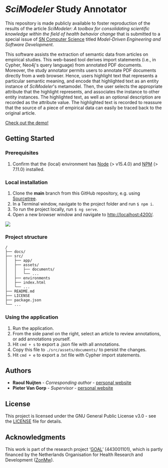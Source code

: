# *SciModeler* Study Annotator

This repository is made publicly available to foster reproduction of the results of the article *SciModeler: A toolbox for consolidating scientific knowledge within the field of health behavior change* that is submitted to a special issue of [SN Computer Science](https://www.springer.com/journal/42979/updates/17257234) titled *Model-Driven Engineering and Software Development*.

This software assists the extraction of semantic data from articles on empirical studies. This web-based tool derives import statements (i.e., in Cypher, Neo4j's query language) from annotated PDF documents. Moreover, the study annotator permits users to annotate PDF documents directly from a web browser. Hence, users highlight text that represents a particular semantic meaning, and encode that highlighted text as an entity instance of *SciModeler*'s metamodel. Then, the user selects the appropriate attribute that the highlight represents, and associates the instance to other entity instances. The highlighted text, as well as an optional description are recorded as the attribute value. The highlighted text is recorded to reassure that the source of a piece of empirical data can easily be traced back to the original article.

[Check out the demo!](https://louar.github.io/SciModeler-study-annotator/)

## Getting Started
### Prerequisites
1. Confirm that the (local) environment has [Node](https://nodejs.org/en/) (> v15.4.0) and [NPM](https://www.npmjs.com) (> 7.11.0) installed.

### Local installation
1. Clone the **main** branch from this GitHub repository, e.g. using [Sourcetree](https://www.sourcetreeapp.com).
2. In a Terminal window, navigate to the project folder and run `$ npm i`.
3. To run the project locally, run `$ ng serve`.
4. Open a new browser window and navigate to [http://localhost:4200/](http://localhost:4200/).


![](running-example.gif)

### Project structure
```
/
├── docs/
├── src/
│   ├── app/
│   ├── assets/
│   │   ├── documents/
│   │   └── ...
│   ├── environments
│   ├── index.html
│   └── ...
├── README.md
├── LICENSE
├── package.json
└── ...
```

### Using the application
1. Run the application.
2. From the side panel on the right, select an article to review annotations, or add annotations yourself.
3. Hit `cmd + s` to export a .json file with all annotations.
4. Copy this file to `./src/assets/documents/` to persist the changes.
5. Hit `cmd + e` to export a .txt file with Cypher import statements.


## Authors
* **Raoul Nuijten** - *Corresponding author* - [personal website](https://projectraoul.nl)
* **Pieter Van Gorp** - *Supervisor* - [personal website](https://pietervangorp.com)

## License
This project is licensed under the GNU General Public License v3.0 - see the [LICENSE](LICENSE) file for details.

## Acknowledgments
This work is part of the research project ‘[GOAL](https://healthgoal.eu)’ (443001101), which is partly financed by the Netherlands Organisation for Health Research and Development ([ZonMw](https://www.zonmw.nl/en/)).
